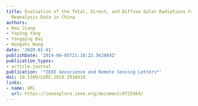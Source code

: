 ```yaml
---
title: Evaluation of the Total, Direct, and Diffuse Solar Radiations From the ERA5
  Reanalysis Data in China
authors:
- Hou Jiang
- Yaping Yang
- Yongqing Bai
- Hongzhi Wang
date: '2020-01-01'
publishDate: '2024-06-05T21:10:22.562084Z'
publication_types:
- article-journal
publication: '*IEEE Geoscience and Remote Sensing Letters*'
doi: 10.1109/LGRS.2019.2916410
links:
- name: URL
  url: https://ieeexplore.ieee.org/document/8725564/
---
```

